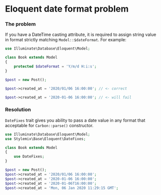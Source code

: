 # Eloquent date format problem

### The problem

If you have a DateTime casting attribute, it is required to assign string value in format strictly matching `Model::$dateFormat`. For example:

```php
use Illuminate\Database\Eloquent\Model;

class Book extends Model
{
    protected $dateFormat = 'Y/m/d H:i:s';
}

$post = new Post();

$post->created_at = '2020/01/06 16:00:00'; // <- correct

$post->created_at = '2020-01-06 16:00:00'; // <- will fail
```

### Resolution

`DateFixes` trait gives you ability to pass a date value in any format that acceptable for `Carbon::parse()` constructor.

```php
use Illuminate\Database\Eloquent\Model;
use Stylemix\Base\Eloquent\DateFixes;

class Book extends Model
{
    use DateFixes;
}

$post = new Post();
$post->created_at = '2020/01/06 16:00:00';
$post->created_at = '2020-01-06 16:00:00';
$post->created_at = '2020-01-06T16:00:00';
$post->created_at = 'Mon, 06 Jan 2020 11:29:15 GMT';
```

